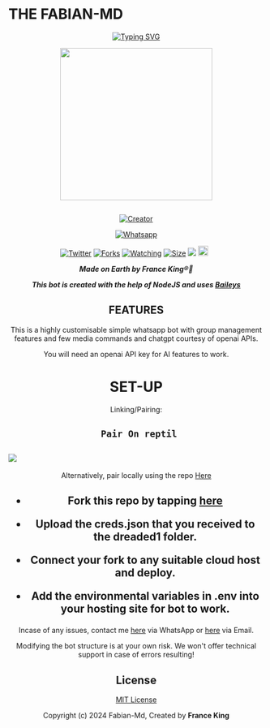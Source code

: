 # **THE FABIAN-MD**
<div align="center">
<a href="https://git.io/typing-svg"><img src="https://readme-typing-svg.demolab.com?font=Black+Ops+One&size=50&pause=1000&color=1BAFBAFF&center=true&width=910&height=100&lines=LONG LIVE+👑Fabian-Md👑;MULTI+DEVICE+WHATSAPP+BOT;CREATED+BY+France King;PUBLIC+RELESED; ...;TEAM Fabian-Md." alt="Typing SVG" /></a>
  </p>
  
<p align="center">
<img src="https://telegra.ph/file/85ae2999b0b09c52d3bdc.jpg" width="300" height="300"/>
</p>
<p align="center">
  <a href="#"><img src="http://readme-typing-svg.herokuapp.com?color=d1fa02&center=true&vCenter=true&multiline=false&lines=Fabian-Md+WHATSAPP+BOT"alt="">
</p>
<p align="center">
<a href="#"><img title="Creator" src="https://img.shields.io/badge/Creator-France King-blue.svg?style=for-the-badge&logo=github"></a>
</p>
<p align="center">
<a href="'https://wa.me/254757835036Hey+France King +uko+na+update+yoyote+ya+Fabian-Md+Mkuu+🥲'"><img title="Whatsapp" src="'https://wa.me/254757835036ʜᴇʟʟᴏ+France King +uko+na+update+ya+Fabian-Md+Mkuu+🥲'?color=green&style=flat-square"></a>
  
<a href="https://wa.me/254757835036ʜᴇʟʟᴏ+France King"><img title="Twitter" src="https://x.com/france_king1?s=09?color=black&style=flat-square"></a>
<a href="https://github.com/franceking1/Fabian-Md/network/members"><img title="Forks" src="https://img.shields.io/github/fork/franceking1/Fabian-Md?color=yellow&style=flat-square"></a>
<a href="https://github.com/owlai01/CROWN-MD/watchers"><img title="Watching" src="https://img.shields.io/github/watchers/franceking1/Fabian-Md?label=Watchers&color=red&style=flat-square"></a>
<a href="https://github.com/franceking1/Fabian-Md/"><img title="Size" src="https://img.shields.io/github/repo-size/AlipBot/Api-Alpis?style=flat-square&color=darkred"></a>
<a href="https://hits.seeyoufarm.com"><img src="https://hits.seeyoufarm.com/api/count/incr/badge.svg?url=https://github.com/owlai01/Owl-Ai/%2Fhit-counter&count_bg=%2379C83D&title_bg=%23555555&icon=probot.svg&icon_color=%2304FF00&title=hits&edge_flat=false"/></a>
<a href="https://github.com/owlai01/CROWN-MD/graphs/commit-activity"><img height="20" src="https://img.shields.io/badge/Maintained-No-red.svg"></a>&nbsp;&nbsp;
</p>


***Made on Earth by France King®🐐***


***This bot is created with the help of NodeJS and uses [Baileys](https://github.com/adiwajshing/Baileys)***

## FEATURES
This is a highly customisable simple whatsapp bot with group management features and few media commands and chatgpt courtesy of openai APIs.

You will need an openai API key for AI features to work.

# SET-UP

Linking/Pairing:


## ` Pair On reptil`
<h2 align="left">  <a href="https://replit.com/@franceking1/Pairing-Fabian-Md"><img src="https://repl.it/badge/github/quiec/whatsasena" />
</a>
</h2>

Alternatively, pair locally using the repo [Here](https://github.com/Fortunatusmokaya/DREADED-PAIRING)

    
<h2 align="center">   



    
<h2 align="center">   

- Fork this repo by tapping  [here](https://github.com/franceking1/Fabian-Md/fork)


- Upload the creds.json that you received to the dreaded1 folder.

- Connect your fork to any suitable cloud host and deploy.

- Add the environmental variables in .env into your hosting site for bot to work.
</h2>
 
     

    
 



Incase of any issues, contact me  [here](https://wa.me/+254757835036) via WhatsApp or [here](mcfabb56@gmail.com) via Email.

Modifying the bot structure is at your own risk. We won't offer technical support in case of errors resulting!


## License

[MIT License](https://https://github.com/franceking1/Fabian-Md/blob/main/LICENSE)

Copyright (c) 2024 Fabian-Md, Created by **France King**

